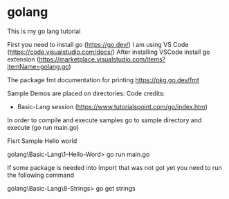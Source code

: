 # golang

This is my go lang tutorial

First you need to install go (https://go.dev/)
I am using VS Code (https://code.visualstudio.com/docs/)
After installing VSCode install go extension (https://marketplace.visualstudio.com/items?itemName=golang.go)

The package fmt documentation for printing
https://pkg.go.dev/fmt

Sample Demos are placed on directories:
Code credits: 
- Basic-Lang session (https://www.tutorialspoint.com/go/index.htm)

In order to compile and execute samples go to sample directory and execute (go run main.go)

Fisrt Sample Hello world 

golang\Basic-Lang\1-Hello-Word> go run main.go

If some package is needed into import that was not got yet you need to run the following command

golang\Basic-Lang\8-Strings> go get strings